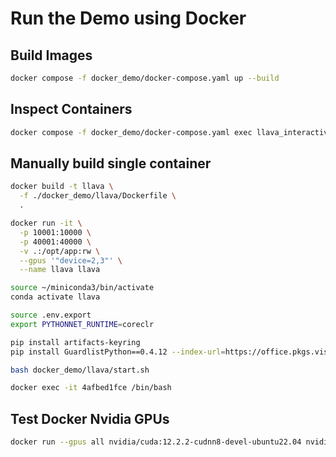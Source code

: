 # Run the Demo using Docker

## Build Images

```bash
docker compose -f docker_demo/docker-compose.yaml up --build
```

## Inspect Containers

```bash
docker compose -f docker_demo/docker-compose.yaml exec llava_interactive bash
```

## Manually build single container

```bash
docker build -t llava \
  -f ./docker_demo/llava/Dockerfile \
  .

docker run -it \
  -p 10001:10000 \
  -p 40001:40000 \
  -v .:/opt/app:rw \
  --gpus '"device=2,3"' \
  --name llava llava
```

```bash
source ~/miniconda3/bin/activate
conda activate llava

source .env.export
export PYTHONNET_RUNTIME=coreclr

pip install artifacts-keyring
pip install GuardlistPython==0.4.12 --index-url=https://office.pkgs.visualstudio.com/_packaging/Office/pypi/simple/

bash docker_demo/llava/start.sh
```

```bash
docker exec -it 4afbed1fce /bin/bash
```

## Test Docker Nvidia GPUs

```bash
docker run --gpus all nvidia/cuda:12.2.2-cudnn8-devel-ubuntu22.04 nvidia-smi
```
